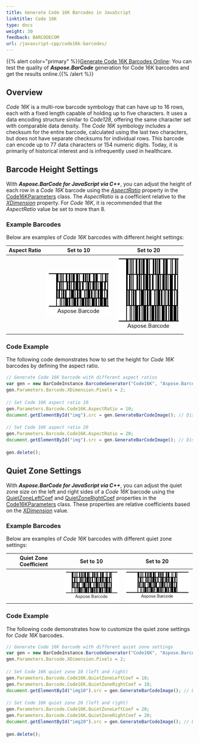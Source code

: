 ```yaml
---
title: Generate Code 16K Barcodes in JavaScript
linktitle: Code 16K
type: docs
weight: 30
feedback: BARCODECOM
url: /javascript-cpp/code16k-barcodes/
---
```

{{% alert color="primary" %}}[Generate Code 16K Barcodes Online](https://products.aspose.app/barcode/generate/code16k): You can test the quality of ***Aspose.BarCode*** generation for Code 16K barcodes and get the results online.{{% /alert %}}
## Overview
*Code 16K* is a multi-row barcode symbology that can have up to 16 rows, each with a fixed length capable of holding up to five characters. It uses a data encoding structure similar to *Code128*, offering the same character set with comparable data density. The *Code 16K* symbology includes a checksum for the entire barcode, calculated using the last two characters, but does not have separate checksums for individual rows. This barcode can encode up to 77 data characters or 154 numeric digits. Today, it is primarily of historical interest and is infrequently used in healthcare.

## Barcode Height Settings
With ***Aspose.BarCode for JavaScript via C++***, you can adjust the height of each row in a *Code 16K* barcode using the [*AspectRatio*](https://reference.aspose.com/barcode/javascript-cpp/aspose.barcode.generation/code16kparameters/properties/aspectratio) property in the [Code16KParameters](https://reference.aspose.com/barcode/javascript-cpp/aspose.barcode.generation/code16kparameters) class. The *AspectRatio* is a coefficient relative to the [*XDimension*](https://reference.aspose.com/barcode/javascript-cpp/aspose.barcode.generation/barcodeparameters/properties/xdimension) property. For *Code 16K*, it is recommended that the *AspectRatio* value be set to more than 8.

### Example Barcodes
Below are examples of *Code 16K* barcodes with different height settings:

| **Aspect Ratio** | **Set to 10** | **Set to 20** |
|------------------|---------------|---------------|
|                  | ![Aspect Ratio 10](code16kaspectratio10.png) | ![Aspect Ratio 20](code16kaspectratio20.png) |

### Code Example
The following code demonstrates how to set the height for *Code 16K* barcodes by defining the aspect ratio.

  
```javascript
// Generate Code 16K barcode with different aspect ratios
var gen = new BarCodeInstance.BarcodeGenerator("Code16K", "Aspose.Barcode");
gen.Parameters.Barcode.XDimension.Pixels = 2;

// Set Code 16K aspect ratio 10
gen.Parameters.Barcode.Code16K.AspectRatio = 10;
document.getElementById("img").src = gen.GenerateBarCodeImage(); // Display barcode image

// Set Code 16K aspect ratio 20
gen.Parameters.Barcode.Code16K.AspectRatio = 20;
document.getElementById("img").src = gen.GenerateBarCodeImage(); // Display barcode image

gen.delete();

```
## Quiet Zone Settings
With ***Aspose.BarCode for JavaScript via C++***, you can adjust the quiet zone size on the left and right sides of a *Code 16K* barcode using the [QuietZoneLeftCoef](https://reference.aspose.com/barcode/javascript-cpp/aspose.barcode.generation/code16kparameters/properties/quietzoneleftcoef) and [QuietZoneRightCoef](https://reference.aspose.com/barcode/javascript-cpp/aspose.barcode.generation/code16kparameters/properties/quietzonerightcoef) properties in the [Code16KParameters](https://reference.aspose.com/barcode/javascript-cpp/aspose.barcode.generation/code16kparameters) class. These properties are relative coefficients based on the [*XDimension*](https://reference.aspose.com/barcode/javascript-cpp/aspose.barcode.generation/barcodeparameters/properties/xdimension) value.

### Example Barcodes
Below are examples of *Code 16K* barcodes with different quiet zone settings:

| **Quiet Zone Coefficient** | **Set to 10** | **Set to 20** |
|----------------------------|---------------|---------------|
|                            | ![Quiet Zone 10](code16kquietzonel10r10.png) | ![Quiet Zone 20](code16kquietzonel20r20.png) |

### Code Example
The following code demonstrates how to customize the quiet zone settings for *Code 16K* barcodes.

  
```javascript
// Generate Code 16K barcode with different quiet zone settings
var gen = new BarCodeInstance.BarcodeGenerator("Code16K", "Aspose.Barcode");
gen.Parameters.Barcode.XDimension.Pixels = 2;

// Set Code 16K quiet zone 10 (left and right)
gen.Parameters.Barcode.Code16K.QuietZoneLeftCoef = 10;
gen.Parameters.Barcode.Code16K.QuietZoneRightCoef = 10;
document.getElementById("img10").src = gen.GenerateBarCodeImage(); // Display barcode image

// Set Code 16K quiet zone 20 (left and right)
gen.Parameters.Barcode.Code16K.QuietZoneLeftCoef = 20;
gen.Parameters.Barcode.Code16K.QuietZoneRightCoef = 20;
document.getElementById("img20").src = gen.GenerateBarCodeImage(); // Display barcode image

gen.delete();

```